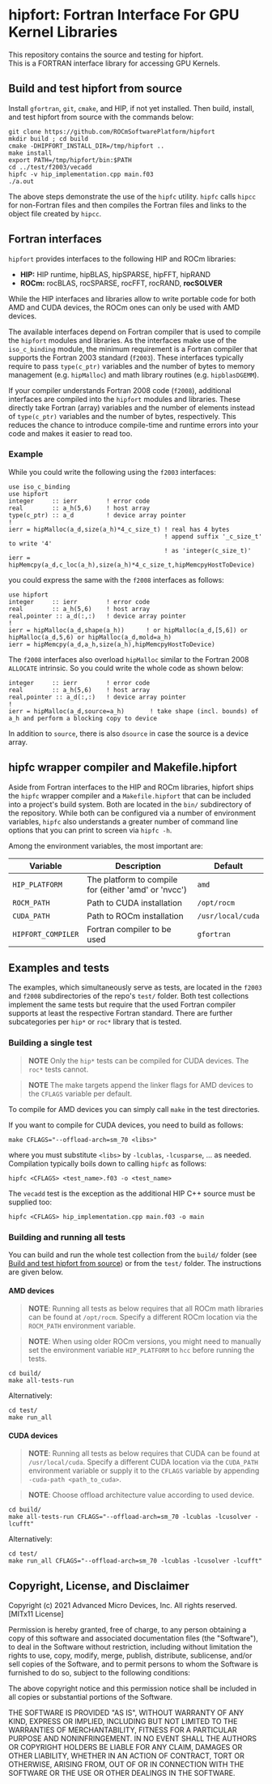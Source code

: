 hipfort: Fortran Interface For GPU Kernel Libraries
===================================================

This repository contains the source and testing for hipfort.  
This is a FORTRAN interface library for accessing GPU Kernels.

## Build and test hipfort from source

Install `gfortran`, `git`, `cmake`, and HIP, if not yet installed.
Then build, install, and test hipfort from source with the commands below:

```shell
git clone https://github.com/ROCmSoftwarePlatform/hipfort
mkdir build ; cd build
cmake -DHIPFORT_INSTALL_DIR=/tmp/hipfort ..
make install
export PATH=/tmp/hipfort/bin:$PATH
cd ../test/f2003/vecadd
hipfc -v hip_implementation.cpp main.f03
./a.out
```

The above steps demonstrate the use of the `hipfc` utility. `hipfc` calls `hipcc` for non-Fortran files and then
compiles the Fortran files and links to the object file created by `hipcc`.

## Fortran interfaces

`hipfort` provides interfaces to the following HIP and ROCm libraries:

* **HIP:**   HIP runtime, hipBLAS, hipSPARSE, hipFFT, hipRAND
* **ROCm:** rocBLAS, rocSPARSE, rocFFT, rocRAND, **rocSOLVER**

While the HIP interfaces and libraries allow to write portable code for both AMD and CUDA devices, the ROCm ones 
can only be used with AMD devices.

The available interfaces depend on Fortran compiler that is used to compile the `hipfort` modules and libraries.
As the interfaces make use of the `iso_c_binding` module, the minimum requirement is a Fortran compiler 
that supports the Fortran 2003 standard (`f2003`).
These interfaces typically require to pass `type(c_ptr)` variables and the number of bytes to memory
management (e.g. `hipMalloc`) and math library routines (e.g. `hipblasDGEMM`).

If your compiler understands Fortran 2008 code (`f2008`), additional interfaces are compiled into the `hipfort`
modules and libraries. These directly take Fortran (array) variables and the number of
elements instead of `type(c_ptr)` variables and the number of bytes, respectively. This reduces the chance to introduce compile-time and runtime errors
into your code and makes it easier to read too.

### Example

While you could write the following using the `f2003` interfaces:

```Fortran
use iso_c_binding
use hipfort
integer     :: ierr        ! error code
real        :: a_h(5,6)    ! host array
type(c_ptr) :: a_d         ! device array pointer
!
ierr = hipMalloc(a_d,size(a_h)*4_c_size_t) ! real has 4 bytes
                                           ! append suffix '_c_size_t' to write '4' 
                                           ! as 'integer(c_size_t)'
ierr = hipMemcpy(a_d,c_loc(a_h),size(a_h)*4_c_size_t,hipMemcpyHostToDevice)
```

you could express the same with the `f2008` interfaces as follows:

```Fortran
use hipfort
integer     :: ierr        ! error code
real        :: a_h(5,6)    ! host array
real,pointer :: a_d(:,:)   ! device array pointer
!
ierr = hipMalloc(a_d,shape(a_h))      ! or hipMalloc(a_d,[5,6]) or hipMalloc(a_d,5,6) or hipMalloc(a_d,mold=a_h)
ierr = hipMemcpy(a_d,a_h,size(a_h),hipMemcpyHostToDevice)
```

The `f2008` interfaces also overload `hipMalloc` similar to the Fortran 2008 `ALLOCATE` intrinsic. 
So you could write the whole code as shown below:

```Fortran
integer     :: ierr        ! error code
real        :: a_h(5,6)    ! host array
real,pointer :: a_d(:,:)   ! device array pointer
!
ierr = hipMalloc(a_d,source=a_h)       ! take shape (incl. bounds) of a_h and perform a blocking copy to device
```

In addition to `source`, there is also `dsource` in case the source is a device array.

## hipfc wrapper compiler and Makefile.hipfort

Aside from Fortran interfaces to the HIP and ROCm libraries, hipfort ships the `hipfc` wrapper compiler
and a `Makefile.hipfort` that can be included into a project's build system. Both are located in the `bin/` subdirectory
of the repository. While both can be configured via a number of environment variables, `hipfc` also understands a greater number of 
command line options that you can print to screen via `hipfc -h`. 

Among the environment variables, the most important are:

| Variable | Description | Default |
|---|---|---|
| `HIP_PLATFORM` | The platform to compile for (either 'amd' or 'nvcc') | `amd` |
| `ROCM_PATH` | Path to CUDA installation | `/opt/rocm` |
| `CUDA_PATH` | Path to ROCm installation | `/usr/local/cuda` | 
| `HIPFORT_COMPILER` | Fortran compiler to be used | `gfortran` | 

## Examples and tests

The examples, which simultaneously serve as tests, are located in the 
`f2003` and `f2008` subdirectories of the repo's `test/` folder.
Both test collections implement the same tests but require
that the used Fortran compiler supports at least the respective Fortran standard.
There are further subcategories per `hip*` or `roc*` library that is tested.

### Building a single test

> **NOTE** Only the `hip*` tests can be compiled for CUDA devices. The `roc*` tests cannot.

> **NOTE** The make targets append the linker flags for AMD devices to the `CFLAGS` variable per default.

To compile for AMD devices you can simply call `make` in the test directories.

If you want to compile for CUDA devices, you need to build as follows:

```shell
make CFLAGS="--offload-arch=sm_70 <libs>"
```
where you must substitute `<libs>` by `-lcublas`, `-lcusparse`, ... as needed.
Compilation typically boils down to calling `hipfc` as follows:

```shell
hipfc <CFLAGS> <test_name>.f03 -o <test_name>
```

The `vecadd` test is the exception as the additional HIP C++ source must be supplied too:

```shell
hipfc <CFLAGS> hip_implementation.cpp main.f03 -o main
```

### Building and running all tests

You can build and run the whole test collection from the `build/` folder (see [Build and test hipfort from source](#build-and-test-hipfort-from-source)) or
from the `test/` folder. The instructions are given below.

#### AMD devices

> **NOTE**: Running all tests as below requires that all ROCm math libraries can be found at `/opt/rocm`.
Specify a different ROCm location via the `ROCM_PATH` environment variable.

> **NOTE**: When using older ROCm versions, you might need to manually set the environment variable `HIP_PLATFORM` to `hcc`
before running the tests.

```shell
cd build/
make all-tests-run
```

Alternatively:

```shell
cd test/
make run_all
```

#### CUDA devices

> **NOTE**: Running all tests as below requires that CUDA can be found at `/usr/local/cuda`. Specify a different CUDA location via the `CUDA_PATH` environment variable
> or supply it to the `CFLAGS` variable by appending `-cuda-path <path_to_cuda>`.

> **NOTE**: Choose offload architecture value according to used device.

```shell
cd build/
make all-tests-run CFLAGS="--offload-arch=sm_70 -lcublas -lcusolver -lcufft"
```

Alternatively:

```shell
cd test/
make run_all CFLAGS="--offload-arch=sm_70 -lcublas -lcusolver -lcufft"
```

## Copyright, License, and Disclaimer

<A NAME="Copyright">

Copyright (c) 2021 Advanced Micro Devices, Inc. All rights reserved.
[MITx11 License]

Permission is hereby granted, free of charge, to any person obtaining a copy
of this software and associated documentation files (the "Software"), to deal
in the Software without restriction, including without limitation the rights
to use, copy, modify, merge, publish, distribute, sublicense, and/or sell
copies of the Software, and to permit persons to whom the Software is
furnished to do so, subject to the following conditions:

The above copyright notice and this permission notice shall be included in
all copies or substantial portions of the Software.

THE SOFTWARE IS PROVIDED "AS IS", WITHOUT WARRANTY OF ANY KIND, EXPRESS OR
IMPLIED, INCLUDING BUT NOT LIMITED TO THE WARRANTIES OF MERCHANTABILITY,
FITNESS FOR A PARTICULAR PURPOSE AND NONINFRINGEMENT.  IN NO EVENT SHALL THE
AUTHORS OR COPYRIGHT HOLDERS BE LIABLE FOR ANY CLAIM, DAMAGES OR OTHER
LIABILITY, WHETHER IN AN ACTION OF CONTRACT, TORT OR OTHERWISE, ARISING FROM,
OUT OF OR IN CONNECTION WITH THE SOFTWARE OR THE USE OR OTHER DEALINGS IN
THE SOFTWARE.
